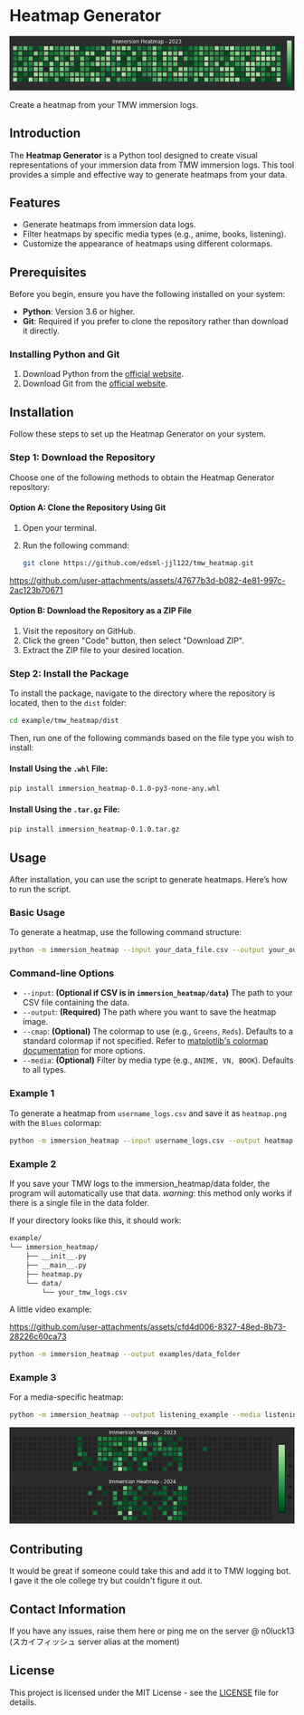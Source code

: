 
# Heatmap Generator

![Introduction to Heatmap Generator](examples/intro.png)

Create a heatmap from your TMW immersion logs.

## Introduction

The **Heatmap Generator** is a Python tool designed to create visual representations of your immersion data from TMW immersion logs. This tool provides a simple and effective way to generate heatmaps from your data.


## Features

- Generate heatmaps from immersion data logs.
- Filter heatmaps by specific media types (e.g., anime, books, listening).
- Customize the appearance of heatmaps using different colormaps.

## Prerequisites

Before you begin, ensure you have the following installed on your system:

- **Python**: Version 3.6 or higher.
- **Git**: Required if you prefer to clone the repository rather than download it directly.

### Installing Python and Git

1. Download Python from the [official website](https://www.python.org/downloads/).
2. Download Git from the [official website](https://git-scm.com/).

## Installation

Follow these steps to set up the Heatmap Generator on your system.

### Step 1: Download the Repository

Choose one of the following methods to obtain the Heatmap Generator repository:

#### Option A: Clone the Repository Using Git

1. Open your terminal.
2. Run the following command:

   ```bash
   git clone https://github.com/edsml-jjl122/tmw_heatmap.git
   ```
https://github.com/user-attachments/assets/47677b3d-b082-4e81-997c-2ac123b70671

#### Option B: Download the Repository as a ZIP File

1. Visit the repository on GitHub.
2. Click the green "Code" button, then select "Download ZIP".
3. Extract the ZIP file to your desired location.


### Step 2: Install the Package

To install the package, navigate to the directory where the repository is located, then to the `dist` folder:

```bash
cd example/tmw_heatmap/dist
```

Then, run one of the following commands based on the file type you wish to install:

#### Install Using the `.whl` File:

```bash
pip install immersion_heatmap-0.1.0-py3-none-any.whl
```
#### Install Using the `.tar.gz` File:

```bash
pip install immersion_heatmap-0.1.0.tar.gz
```

## Usage

After installation, you can use the script to generate heatmaps. Here’s how to run the script.

### Basic Usage

To generate a heatmap, use the following command structure:

```bash
python -m immersion_heatmap --input your_data_file.csv --output your_output_file.png
```

### Command-line Options

- `--input`: **(Optional if CSV is in `immersion_heatmap/data`)** The path to your CSV file containing the data.
- `--output`: **(Required)** The path where you want to save the heatmap image.
- `--cmap`: **(Optional)** The colormap to use (e.g., `Greens`, `Reds`). Defaults to a standard colormap if not specified. Refer to [matplotlib's colormap documentation](https://matplotlib.org/stable/users/explain/colors/colormaps.html) for more options.
- `--media`: **(Optional)** Filter by media type (e.g., `ANIME, VN, BOOK`). Defaults to all types.

### Example 1

To generate a heatmap from `username_logs.csv` and save it as `heatmap.png` with the `Blues` colormap:

```bash
python -m immersion_heatmap --input username_logs.csv --output heatmap --cmap Blues
```
### Example 2
If you save your TMW logs to the immersion_heatmap/data folder, the program will automatically use that data.
_warning_: this method only works if there is a single file in the data folder.

If your directory looks like this, it should work:
```
example/
└── immersion_heatmap/
    ├── __init__.py
    ├── __main__.py
    ├── heatmap.py
    └── data/
        └── your_tmw_logs.csv
```
A little video example:

https://github.com/user-attachments/assets/cfd4d006-8327-48ed-8b73-28226c60ca73

```bash
python -m immersion_heatmap --output examples/data_folder
```

### Example 3

For a media-specific heatmap:

```bash
python -m immersion_heatmap --output listening_example --media listening
```
![listening_example](examples/listening_example.png)

## Contributing

It would be great if someone could take this and add it to TMW logging bot. I gave it the ole college try but couldn't figure it out.

## Contact Information

If you have any issues, raise them here or ping me on the server @ n0luck13 (スカイフィッシュ server alias at the moment)

## License

This project is licensed under the MIT License - see the [LICENSE](LICENSE) file for details.
